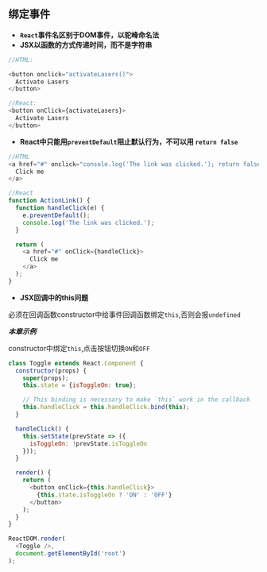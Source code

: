 ## 绑定事件

- **`React`事件名区别于DOM事件，以驼峰命名法**
- **JSX以函数的方式传递时间，而不是字符串**

```js
//HTML:

<button onclick="activateLasers()">
  Activate Lasers
</button>

//React:
<button onClick={activateLasers}>
  Activate Lasers
</button>
```
- **React中只能用`preventDefault`阻止默认行为，不可以用 `return false`**
```js
//HTML
<a href="#" onclick="console.log('The link was clicked.'); return false">
  Click me
</a>

//React
function ActionLink() {
  function handleClick(e) {
    e.preventDefault();
    console.log('The link was clicked.');
  }

  return (
    <a href="#" onClick={handleClick}>
      Click me
    </a>
  );
}
```
- **JSX回调中的this问题**

必须在回调函数constructor中给事件回调函数绑定`this`,否则会报`undefined`

***本章示例***

constructor中绑定`this`,点击按钮切换`ON`和`OFF`
```js
class Toggle extends React.Component {
  constructor(props) {
    super(props);
    this.state = {isToggleOn: true};

    // This binding is necessary to make `this` work in the callback
    this.handleClick = this.handleClick.bind(this);
  }

  handleClick() {
    this.setState(prevState => ({
      isToggleOn: !prevState.isToggleOn
    }));
  }

  render() {
    return (
      <button onClick={this.handleClick}>
        {this.state.isToggleOn ? 'ON' : 'OFF'}
      </button>
    );
  }
}

ReactDOM.render(
  <Toggle />,
  document.getElementById('root')
);
```


